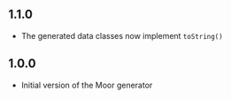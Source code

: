 ## 1.1.0
- The generated data classes now implement `toString()`

## 1.0.0
- Initial version of the Moor generator